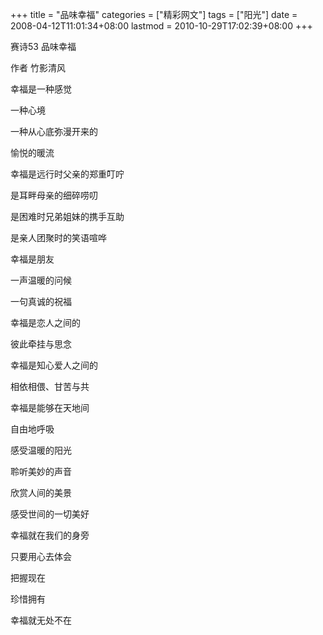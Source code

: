 +++
title = "品味幸福"
categories = ["精彩网文"]
tags = ["阳光"]
date = 2008-04-12T11:01:34+08:00
lastmod = 2010-10-29T17:02:39+08:00
+++



赛诗53 品味幸福

作者 竹影清风

幸福是一种感觉

一种心境

一种从心底弥漫开来的

愉悦的暖流



幸福是远行时父亲的郑重叮咛

是耳畔母亲的细碎唠叨

是困难时兄弟姐妹的携手互助

是亲人团聚时的笑语喧哗

幸福是朋友

一声温暖的问候

一句真诚的祝福

幸福是恋人之间的

彼此牵挂与思念

幸福是知心爱人之间的

相依相偎、甘苦与共

幸福是能够在天地间

自由地呼吸

感受温暖的阳光

聆听美妙的声音

欣赏人间的美景

感受世间的一切美好

幸福就在我们的身旁

只要用心去体会

把握现在

珍惜拥有

幸福就无处不在